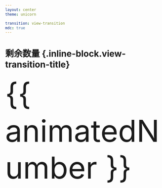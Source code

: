 ```yaml
---
layout: center
theme: unicorn

transition: view-transition
mdc: true
---
```


<script setup>
import { ref, onMounted, onUnmounted, watch } from 'vue'

const number = ref('加载中...')
const animatedNumber = ref(number.value)
const show = ref(true)
let timer = null

const fetchNumber = async () => {
  try {
    const res = await fetch('http://localhost:3001/number')
    const newValue = await res.text()
    if (newValue !== number.value) {
      show.value = false
      setTimeout(() => {
        number.value = newValue
        animatedNumber.value = newValue
        show.value = true
      }, 150) // 动画时长
    }
  } catch {
    number.value = ''
    animatedNumber.value = ''
  }
}

onMounted(() => {
  fetchNumber()
  timer = setInterval(fetchNumber, 500)
})

onUnmounted(() => {
  clearInterval(timer)
})

</script>

<style scoped>
.fade-enter-active, .fade-leave-active {
  transition: opacity 0.15s;
}
.fade-enter-from, .fade-leave-to {
  opacity: 0;
}
</style>

# 剩余数量 {.inline-block.view-transition-title}



<transition name="fade">
  <span v-if="show" class="inline-block view-transition-number" style="font-size:7em">{{ animatedNumber }}</span>
</transition>

